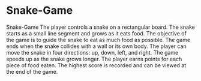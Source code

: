 # Snake-Game
Snake-Game
The player controls a snake on a rectangular board.
The snake starts as a small line segment and grows as it eats food.
The objective of the game is to guide the snake to eat as much food as possible.
The game ends when the snake collides with a wall or its own body.
The player can move the snake in four directions: up, down, left, and right.
The game speeds up as the snake grows longer.
The player earns points for each piece of food eaten.
The highest score is recorded and can be viewed at the end of the game.
